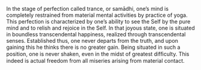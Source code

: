 In the stage of perfection called trance, or samādhi, one’s mind is completely restrained from material mental activities by practice of yoga. This perfection is characterized by one’s ability to see the Self by the pure mind and to relish and rejoice in the Self. In that joyous state, one is situated in boundless transcendental happiness, realized through transcendental senses. Established thus, one never departs from the truth, and upon gaining this he thinks there is no greater gain. Being situated in such a position, one is never shaken, even in the midst of greatest difﬁculty. This indeed is actual freedom from all miseries arising from material contact.